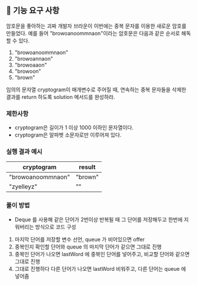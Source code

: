 ## 🚀 기능 요구 사항

암호문을 좋아하는 괴짜 개발자 브라운이 이번에는 중복 문자를 이용한 새로운 암호를 만들었다. 예를 들어 "browoanoommnaon"이라는 암호문은 다음과 같은 순서로 해독할 수 있다.

1. "browoanoommnaon"
2. "browoannaon"
3. "browoaaon"
4. "browoon"
5. "brown"

임의의 문자열 cryptogram이 매개변수로 주어질 때, 연속하는 중복 문자들을 삭제한 결과를 return 하도록 solution 메서드를 완성하라.

### 제한사항

- cryptogram은 길이가 1 이상 1000 이하인 문자열이다.
- cryptogram은 알파벳 소문자로만 이루어져 있다.

### 실행 결과 예시

| cryptogram | result |
| --- | --- |
| "browoanoommnaon" | "brown" |
| "zyelleyz" | "" |

### 풀이 방법
- Deque 를 사용해 같은 단어가 2번이상 반복될 때 그 단어를 저장해두고 한번에 지워버리는 방식으로 코드 구성
1. 마지막 단어를 저장할 변수 선언, queue 가 비어있으면 offer
2. 중복인지 확인할 단어와 queue 의 마지막 단어가 같으면 그대로 진행
3. 중복인 단어가 나오면 lastWord 에 중복인 단어를 넣어주고, 비교할 단어와 같으면 그대로 진행
4. 그대로 진행하다 다른 단어가 나오면 lastWord 비워주고, 다른 단어는 queue 에 넣어줌
